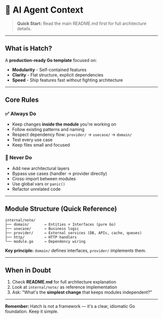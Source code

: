 # 🧠 AI Agent Context

> **Quick Start:** Read the main README.md first for full architecture details.

---

## What is Hatch?

A **production-ready Go template** focused on:
- **Modularity** - Self-contained features
- **Clarity** - Flat structure, explicit dependencies
- **Speed** - Ship features fast without fighting architecture

---

## Core Rules

### ✅ Always Do
- Keep changes **inside the module** you're working on
- Follow existing patterns and naming
- Respect dependency flow: `provider/` → `usecase/` → `domain/`
- Test every use case
- Keep files small and focused

### 🚫 Never Do
- Add new architectural layers
- Bypass use cases (handler → provider directly)
- Cross-import between modules
- Use global vars or `panic()`
- Refactor unrelated code

---

## Module Structure (Quick Reference)

```
internal/note/
├── domain/       → Entities + Interfaces (pure Go)
├── usecase/      → Business logic
├── provider/     → External services (DB, APIs, cache, queues)
├── http/         → HTTP handlers
└── module.go     → Dependency wiring
```

**Key principle:** `domain/` defines interfaces, `provider/` implements them.

---

## When in Doubt

1. Check **README.md** for full architecture explanation
2. Look at `internal/note/` as reference implementation
3. Ask: "What's the **simplest change** that keeps modules independent?"

---

**Remember:** Hatch is not a framework — it's a clear, idiomatic Go foundation. Keep it simple.